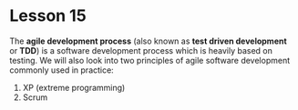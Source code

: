 # Lesson 15

The **agile development process** (also known as **test driven development** or **TDD**) is a software development process which is heavily based on testing. We will also look into two principles of agile software development commonly used in practice:

1. XP (extreme programming)
2. Scrum
